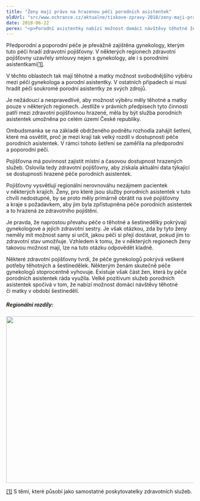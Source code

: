 ```yaml
---
title: "Ženy mají právo na hrazenou péči porodních asistentek"
oldUrl: "src/www.ochrance.cz/aktualne/tiskove-zpravy-2018/zeny-maji-pravo-na-hrazenou-peci-porodnich-asistentek"
date: 2018-06-22
perex: "<p>Porodní asistentky nabízí možnost domácí návštěvy těhotné ženy či matky v období šestinedělí. Pomáhají ženám zvládnout náročné životní období. Porodní asistentky mohou poskytovat a zajišťovat základní a specializovanou ošetřovatelskou péči těhotné ženě, rodící ženě a ženě do šestého týdne po porodu (tzv. šestinedělce). V některých krajích je jejich péče běžně dostupná a hrazená ze zdravotního pojištění. V jiných krajích jsou jejich služby takřka nedostupné. Není přitom jasné, proč existují tak velké regionální rozdíly. </p>"
---
```


<!-- imported from the old website -->

<p>Předporodní a poporodní péče je převážně zajištěna gynekology, kterým tuto péči hradí zdravotní pojišťovny. V některých regionech zdravotní pojišťovny uzavřely smlouvy nejen s gynekology, ale i s porodními asistentkami<a href="file:///C:/Users/biler/Documents/Tiskov%C3%A9%20zpr%C3%A1vy/Porodn%C3%AD%20asistentky/TZ_asistentky_v2.docx#_ftn1" name="_ftnref1">[1]</a>.</p> <p>V těchto oblastech tak mají těhotné a matky možnost svobodnějšího výběru mezi péčí gynekologa a porodní asistentky. V ostatních případech si musí hradit péči soukromé porodní asistentky ze svých zdrojů.</p> <p>Je nežádoucí a nespravedlivé, aby možnost výběru měly těhotné a matky pouze v některých regionech. Jestliže v právních předpisech tyto činnosti patří mezi zdravotní pojišťovnou hrazené, měla by být služba porodních asistentek umožněna po celém území České republiky.</p> <p>Ombudsmanka se na základě obdrženého podnětu rozhodla zahájit šetření, které má osvětlit, proč je mezi kraji tak velký rozdíl v dostupnosti péče porodních asistentek. V rámci tohoto šetření se zaměřila na předporodní a poporodní péči.</p> <p>Pojišťovna má povinnost zajistit místní a časovou dostupnost hrazených služeb. Oslovila tedy zdravotní pojišťovny, aby získala aktuální data týkající se dostupnosti hrazené péče porodních asistentek.</p> <p>Pojišťovny vysvětlují regionální nerovnováhu nezájmem pacientek v některých krajích. Ženy, pro které jsou služby porodních asistentek v tuto chvíli nedostupné, by se proto měly primárně obrátit na své pojišťovny a kraje s požadavkem, aby jim byla zpřístupněna péče porodních asistentek a to hrazená ze zdravotního pojištění.</p> <p>Je pravda, že naprostou převahu péče o těhotné a šestinedělky pokrývají gynekologové a jejich zdravotní sestry. Je však otázkou, zda by tyto ženy neměly mít možnost samy si určit, jakou péči si přejí dostávat, pokud jim to zdravotní stav umožňuje. Vzhledem k tomu, že v některých regionech ženy takovou možnost mají, lze na tuto otázku odpovědět kladně.</p> <p>Některé zdravotní pojišťovny tvrdí, že péče gynekologů pokrývá veškeré potřeby těhotných a šestinedělek. Některým ženám skutečně péče gynekologů stoprocentně vyhovuje. Existuje však část žen, která by péče porodních asistentek ráda využila. Velké pozitivum služeb porodních asistentek spočívá v tom, že nabízí možnost domácí návštěvy těhotné či matky v období šestinedělí.</p> <h5>Regionální rozdíly:</h5><p><img src="https://www.ochrance.cz/fileadmin/user_upload/DISKRIMINACE/asistentky_v_krajich_2.png" width="581" height="447" alt="" /></p> <p><a href="file:///C:/Users/biler/Documents/Tiskov%C3%A9%20zpr%C3%A1vy/Porodn%C3%AD%20asistentky/TZ_asistentky_v2.docx#_ftnref1" name="_ftn1">[1]</a> S těmi, které působí jako samostatné poskytovatelky zdravotních služeb.</p>
